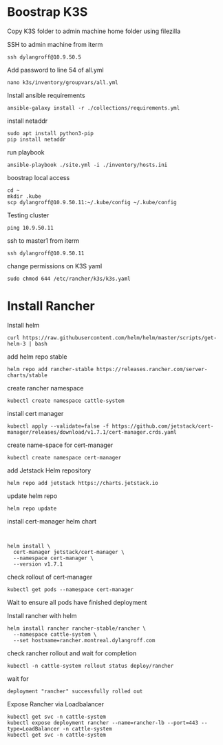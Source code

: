 # Boostrap K3S

Copy K3S folder to admin machine home folder using filezilla

SSH to admin machine from iterm

```
ssh dylangroff@10.9.50.5
```

Add password to line 54 of all.yml
```
nano k3s/inventory/groupvars/all.yml
```

Install ansible requirements
```
ansible-galaxy install -r ./collections/requirements.yml
```

install netaddr
```
sudo apt install python3-pip
pip install netaddr
```

run playbook
```
ansible-playbook ./site.yml -i ./inventory/hosts.ini
```

boostrap local access
```
cd ~
mkdir .kube
scp dylangroff@10.9.50.11:~/.kube/config ~/.kube/config
```

Testing cluster
```
ping 10.9.50.11
```

ssh to master1 from iterm
```
ssh dylangroff@10.9.50.11
```

change permissions on K3S yaml
```
sudo chmod 644 /etc/rancher/k3s/k3s.yaml
```

# Install Rancher

Install helm
```
curl https://raw.githubusercontent.com/helm/helm/master/scripts/get-helm-3 | bash
```

add helm repo stable
```
helm repo add rancher-stable https://releases.rancher.com/server-charts/stable
```

create rancher namespace
```
kubectl create namespace cattle-system
```

install cert manager
```
kubectl apply --validate=false -f https://github.com/jetstack/cert-manager/releases/download/v1.7.1/cert-manager.crds.yaml
```

create name-space for cert-manager
```
kubectl create namespace cert-manager
```

add Jetstack Helm repository
```
helm repo add jetstack https://charts.jetstack.io
```

update helm repo
```
helm repo update
```

install cert-manager helm chart
```
	

helm install \
  cert-manager jetstack/cert-manager \
  --namespace cert-manager \
  --version v1.7.1
```

check rollout of cert-manager
```
kubectl get pods --namespace cert-manager
```
Wait to ensure all pods have finished deployment

Install rancher with helm
```
helm install rancher rancher-stable/rancher \
  --namespace cattle-system \
  --set hostname=rancher.montreal.dylangroff.com
```

check rancher rollout and wait for completion
```
kubectl -n cattle-system rollout status deploy/rancher
```

wait for
```
deployment "rancher" successfully rolled out
```

Expose Rancher via Loadbalancer
```
kubectl get svc -n cattle-system
kubectl expose deployment rancher --name=rancher-lb --port=443 --type=LoadBalancer -n cattle-system
kubectl get svc -n cattle-system
```